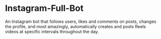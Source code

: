 # Instagram-Full-Bot
An Instagram bot that follows users, likes and comments on posts, changes the profile, and most amazingly, automatically creates and posts Reels videos at specific intervals throughout the day.

